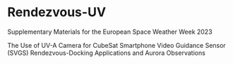 # Rendezvous-UV
Supplementary Materials for the European Space Weather Week 2023 

The Use of UV-A Camera for CubeSat Smartphone Video Guidance Sensor (SVGS) Rendezvous-Docking Applications and Aurora
Observations
